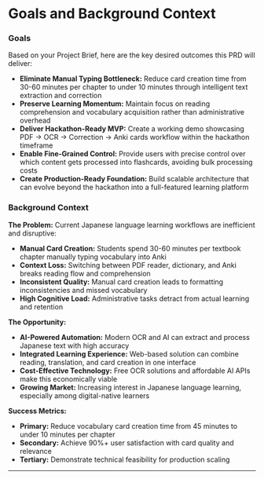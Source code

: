 # Goals and Background Context

### Goals
Based on your Project Brief, here are the key desired outcomes this PRD will deliver:

- **Eliminate Manual Typing Bottleneck:** Reduce card creation time from 30-60 minutes per chapter to under 10 minutes through intelligent text extraction and correction
- **Preserve Learning Momentum:** Maintain focus on reading comprehension and vocabulary acquisition rather than administrative overhead
- **Deliver Hackathon-Ready MVP:** Create a working demo showcasing PDF → OCR → Correction → Anki cards workflow within the hackathon timeframe
- **Enable Fine-Grained Control:** Provide users with precise control over which content gets processed into flashcards, avoiding bulk processing costs
- **Create Production-Ready Foundation:** Build scalable architecture that can evolve beyond the hackathon into a full-featured learning platform

### Background Context

**The Problem:**
Current Japanese language learning workflows are inefficient and disruptive:
- **Manual Card Creation:** Students spend 30-60 minutes per textbook chapter manually typing vocabulary into Anki
- **Context Loss:** Switching between PDF reader, dictionary, and Anki breaks reading flow and comprehension
- **Inconsistent Quality:** Manual card creation leads to formatting inconsistencies and missed vocabulary
- **High Cognitive Load:** Administrative tasks detract from actual learning and retention

**The Opportunity:**
- **AI-Powered Automation:** Modern OCR and AI can extract and process Japanese text with high accuracy
- **Integrated Learning Experience:** Web-based solution can combine reading, translation, and card creation in one interface
- **Cost-Effective Technology:** Free OCR solutions and affordable AI APIs make this economically viable
- **Growing Market:** Increasing interest in Japanese language learning, especially among digital-native learners

**Success Metrics:**
- **Primary:** Reduce vocabulary card creation time from 45 minutes to under 10 minutes per chapter
- **Secondary:** Achieve 90%+ user satisfaction with card quality and relevance
- **Tertiary:** Demonstrate technical feasibility for production scaling

---

